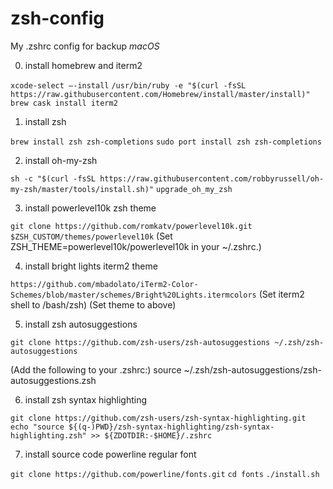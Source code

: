 # zsh-config
My .zshrc config for backup *macOS*

0. install homebrew and iterm2

`xcode-select —-install`
`/usr/bin/ruby -e "$(curl -fsSL https://raw.githubusercontent.com/Homebrew/install/master/install)"`
`brew cask install iterm2`

1. install zsh

`brew install zsh zsh-completions`
`sudo port install zsh zsh-completions`

2. install oh-my-zsh

`sh -c "$(curl -fsSL https://raw.githubusercontent.com/robbyrussell/oh-my-zsh/master/tools/install.sh)"`
`upgrade_oh_my_zsh`

3. install powerlevel10k zsh theme

`git clone https://github.com/romkatv/powerlevel10k.git $ZSH_CUSTOM/themes/powerlevel10k`
(Set ZSH_THEME=powerlevel10k/powerlevel10k in your ~/.zshrc.)

4. install bright lights iterm2 theme

`https://github.com/mbadolato/iTerm2-Color-Schemes/blob/master/schemes/Bright%20Lights.itermcolors`
(Set iterm2 shell to /bash/zsh)
(Set theme to above)

5. install zsh autosuggestions

`git clone https://github.com/zsh-users/zsh-autosuggestions ~/.zsh/zsh-autosuggestions`

(Add the following to your .zshrc:)
source ~/.zsh/zsh-autosuggestions/zsh-autosuggestions.zsh

6. install zsh syntax highlighting

`git clone https://github.com/zsh-users/zsh-syntax-highlighting.git`
`echo "source ${(q-)PWD}/zsh-syntax-highlighting/zsh-syntax-highlighting.zsh" >> ${ZDOTDIR:-$HOME}/.zshrc`

7. install source code powerline regular font

`git clone https://github.com/powerline/fonts.git`
`cd fonts`
`./install.sh`
